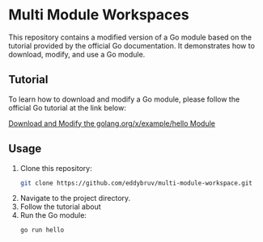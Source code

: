 # Multi Module Workspaces

This repository contains a modified version of a Go module based on the tutorial provided by the official Go documentation. It demonstrates how to download, modify, and use a Go module.

## Tutorial

To learn how to download and modify a Go module, please follow the official Go tutorial at the link below:

[Download and Modify the golang.org/x/example/hello Module](https://go.dev/doc/tutorial/workspaces#download-and-modify-the-golangorgxexamplehello-module)

## Usage

1. Clone this repository:
    ```bash
    git clone https://github.com/eddybruv/multi-module-workspace.git
    ```
2. Navigate to the project directory.
3. Follow the tutorial about
4. Run the Go module:
    ```bash
    go run hello
    ```